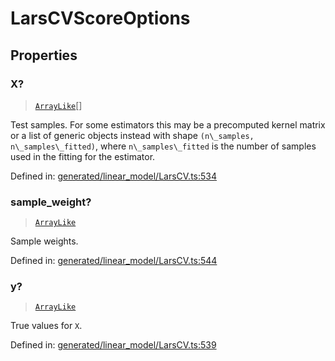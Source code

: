 # LarsCVScoreOptions

## Properties

### X?

> [`ArrayLike`](../types/ArrayLike.md)[]

Test samples. For some estimators this may be a precomputed kernel matrix or a list of generic objects instead with shape `(n\_samples, n\_samples\_fitted)`, where `n\_samples\_fitted` is the number of samples used in the fitting for the estimator.

Defined in:  [generated/linear\_model/LarsCV.ts:534](https://github.com/transitive-bullshit/scikit-learn-ts/blob/b59c1ff/packages/sklearn/src/generated/linear_model/LarsCV.ts#L534)

### sample\_weight?

> [`ArrayLike`](../types/ArrayLike.md)

Sample weights.

Defined in:  [generated/linear\_model/LarsCV.ts:544](https://github.com/transitive-bullshit/scikit-learn-ts/blob/b59c1ff/packages/sklearn/src/generated/linear_model/LarsCV.ts#L544)

### y?

> [`ArrayLike`](../types/ArrayLike.md)

True values for `X`.

Defined in:  [generated/linear\_model/LarsCV.ts:539](https://github.com/transitive-bullshit/scikit-learn-ts/blob/b59c1ff/packages/sklearn/src/generated/linear_model/LarsCV.ts#L539)
